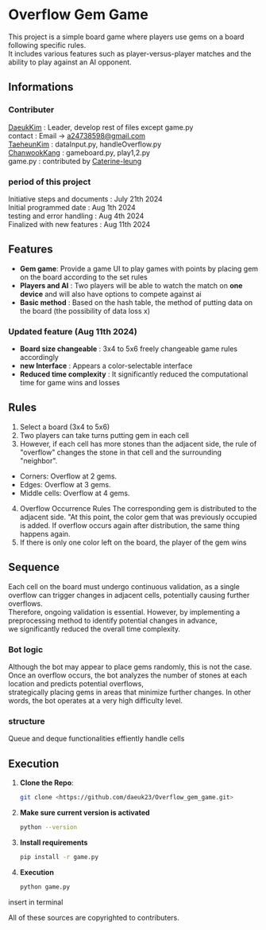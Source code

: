 # Overflow Gem Game
This project is a simple board game where players use gems on a board following specific rules.  
It includes various features such as player-versus-player matches and the ability to play against an AI opponent.  

## Informations  
### Contributer  

[DaeukKim](https://www.linkedin.com/in/daeuk-kim-68628231b/)  : Leader, develop rest of files except game.py  
contact : Email -> a24738598@gmail.com  
[TaeheunKim](https://www.linkedin.com/in/tae-heun-kay-kim-a21021273/)  : dataInput.py, handleOverflow.py  
[ChanwookKang](https://github.com/senecaChanwook) : gameboard.py, play1,2.py  
game.py : contributed by [Caterine-leung](https://www.linkedin.com/in/catherine-leung-4578aa11/?originalSubdomain=ca)  

### period of this project  
Initiative steps and documents : July 21th 2024  
Initial programmed date : Aug 1th 2024  
testing and error handling : Aug 4th 2024  
Finalized with new features : Aug 11th 2024  

## Features  
- **Gem game**: Provide a game UI to play games with points by placing gem on the board according to the set rules  
- **Players and AI** : Two players will be able to watch the match on **one device** and will also have options to compete against ai  
- **Basic method** : Based on the hash table, the method of putting data on the board (the possibility of data loss x)

### Updated feature (Aug 11th 2024)  
- **Board size changeable** : 3x4 to 5x6 freely changeable game rules accordingly  
- **new Interface** : Appears a color-selectable interface  
- **Reduced time complexity** : It significantly reduced the computational time for game wins and losses  

## Rules  
1. Select a board (3x4 to 5x6)  
2. Two players can take turns putting gem in each cell  
3. However, if each cell has more stones than the adjacent side, the rule of "overflow" changes the stone in that cell and the surrounding "neighbor".
- Corners: Overflow at 2 gems.
- Edges: Overflow at 3 gems.
- Middle cells: Overflow at 4 gems.
4. Overflow Occurrence Rules
The corresponding gem is distributed to the adjacent side. "At this point, the color gem that was previously occupied is added. If overflow occurs again after distribution, the same thing happens again.  
5. If there is only one color left on the board, the player of the gem wins  

## Sequence  
Each cell on the board must undergo continuous validation, as a single overflow can trigger changes in adjacent cells, potentially causing further overflows.  
Therefore, ongoing validation is essential. However, by implementing a preprocessing method to identify potential changes in advance,   
we significantly reduced the overall time complexity.  

### Bot logic  
Although the bot may appear to place gems randomly, this is not the case.  
Once an overflow occurs, the bot analyzes the number of stones at each location and predicts potential overflows,  
strategically placing gems in areas that minimize further changes. In other words, the bot operates at a very high difficulty level.  

### structure 
Queue and deque functionalities effiently handle cells

## Execution  

1. **Clone the Repo**:
   ```bash
   git clone <https://github.com/daeuk23/Overflow_gem_game.git>
   ```  

2. **Make sure current version is activated**
   ```bash
   python --version
   ```   

3. **Install requirements**
   ```bash
   pip install -r game.py
   ```  

4. **Execution**
   ```bash
   python game.py
   ```  
insert in terminal  

All of these sources are copyrighted to contributers.
